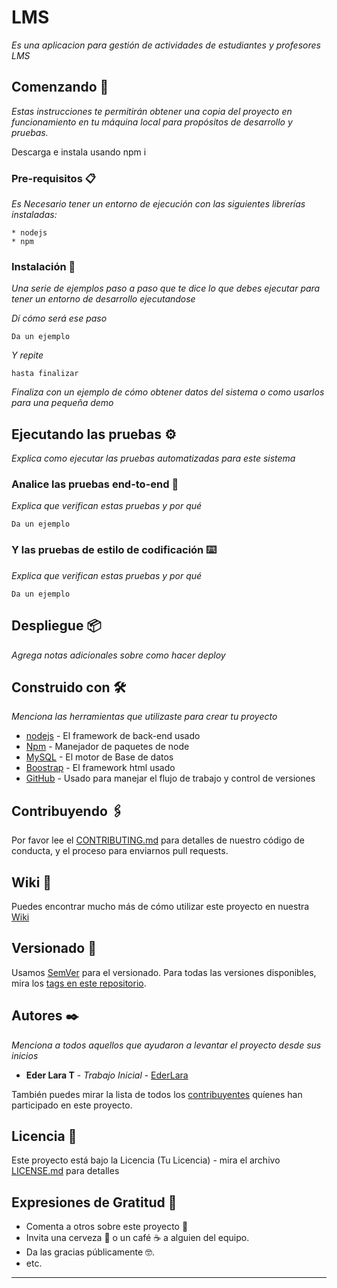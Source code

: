 # LMS

_Es una aplicacion para gestión de actividades de estudiantes y profesores LMS_

## Comenzando 🚀

_Estas instrucciones te permitirán obtener una copia del proyecto en funcionamiento en tu máquina local para propósitos de desarrollo  y pruebas._

Descarga e instala usando npm i


### Pre-requisitos 📋

_Es Necesario tener un entorno de ejecución con las siguientes librerías instaladas:_

```
* nodejs
* npm
```

### Instalación 🔧

_Una serie de ejemplos paso a paso que te dice lo que debes ejecutar para tener un entorno de desarrollo ejecutandose_

_Dí cómo será ese paso_

```
Da un ejemplo
```

_Y repite_

```
hasta finalizar
```

_Finaliza con un ejemplo de cómo obtener datos del sistema o como usarlos para una pequeña demo_

## Ejecutando las pruebas ⚙️

_Explica como ejecutar las pruebas automatizadas para este sistema_

### Analice las pruebas end-to-end 🔩

_Explica que verifican estas pruebas y por qué_

```
Da un ejemplo
```

### Y las pruebas de estilo de codificación ⌨️

_Explica que verifican estas pruebas y por qué_

```
Da un ejemplo
```

## Despliegue 📦

_Agrega notas adicionales sobre como hacer deploy_

## Construido con 🛠️

_Menciona las herramientas que utilizaste para crear tu proyecto_

* [nodejs](https://www.djangoproject.com/start/overview/) - El framework de back-end usado
* [Npm](https://pypi.org/project/pip/) - Manejador de paquetes de node
* [MySQL](https://www.mysql.com/) - El motor de Base de datos
* [Boostrap](https://www.djangoproject.com/start/overview/) - El framework html usado
* [GitHub](https://github.com/) - Usado para manejar el flujo de trabajo y control de versiones

## Contribuyendo 🖇️

Por favor lee el [CONTRIBUTING.md](https://gist.github.com/villanuevand/xxxxxx) para detalles de nuestro código de conducta, y el proceso para enviarnos pull requests.

## Wiki 📖

Puedes encontrar mucho más de cómo utilizar este proyecto en nuestra [Wiki](https://github.com/tu/proyecto/wiki)

## Versionado 📌

Usamos [SemVer](http://semver.org/) para el versionado. Para todas las versiones disponibles, mira los [tags en este repositorio](https://github.com/tu/proyecto/tags).

## Autores ✒️

_Menciona a todos aquellos que ayudaron a levantar el proyecto desde sus inicios_

* **Eder Lara T**  - *Trabajo Inicial* - [EderLara](https://github.com/EderLara)


También puedes mirar la lista de todos los [contribuyentes](https://github.com/your/project/contributors) quíenes han participado en este proyecto. 

## Licencia 📄
 
Este proyecto está bajo la Licencia (Tu Licencia) - mira el archivo [LICENSE.md](LICENSE.md) para detalles

## Expresiones de Gratitud 🎁

* Comenta a otros sobre este proyecto 📢
* Invita una cerveza 🍺 o un café ☕ a alguien del equipo. 
* Da las gracias públicamente 🤓.
* etc.



---